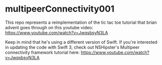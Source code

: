 # multipeerConnectivity001

This repo represents a reimplementation of the tic tac toe tutorial that brian advent goes through on this youtube video: https://www.youtube.com/watch?v=JwqsbsyN3LA

Keep in mind that he's using a different version of Swift. If you're interested in updating the code with Swift 3, check out NSHipster's Multipeer connectivity framework tutorial here: https://www.youtube.com/watch?v=JwqsbsyN3LA
